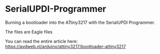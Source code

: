 # SerialUPDI-Programmer
Burning a bootloader into the ATtiny3217 with the SerialUPDI Programmer.

The files are Eagle files

You can read the entire article here:
https://avdweb.nl/arduino/attiny3217/bootloader-attiny3217
